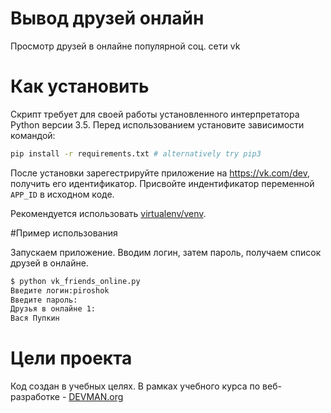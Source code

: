 # Вывод друзей онлайн

Просмотр друзей в онлайне популярной соц. сети vk

# Как установить

Скрипт требует для своей работы установленного интерпретатора Python версии 3.5.
Перед использованием установите зависимости командой:

```bash
pip install -r requirements.txt # alternatively try pip3
```

После установки зарегестрируйте приложение на  https://vk.com/dev, получить его идентификатор. Присвойте индентификатор  переменной `APP_ID` в исходном коде.

Рекомендуется использовать [virtualenv/venv](https://devman.org/encyclopedia/pip/pip_virtualenv/).

#Пример использования

Запускаем приложение. Вводим логин, затем пароль, получаем список друзей в онлайне.

```bash
$ python vk_friends_online.py
Введите логин:piroshok
Введите пароль:
Друзья в онлайне 1:
Вася Пупкин
```

# Цели проекта

Код создан в учебных целях. В рамках учебного курса по веб-разработке - [DEVMAN.org](https://devman.org)
